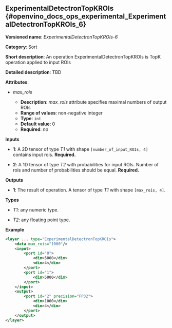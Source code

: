 ## ExperimentalDetectronTopKROIs <a name="ExperimentalDetectronTopKROIs"></a> {#openvino_docs_ops_experimental_ExperimentalDetectronTopKROIs_6}

**Versioned name**: *ExperimentalDetectronTopKROIs-6*

**Category**: Sort

**Short description**: An operation ExperimentalDetectronTopKROIs is TopK operation applied to input ROIs

**Detailed description**: TBD

**Attributes**:

* *max_rois*

    * **Description**: *max_rois* attribute specifies maximal numbers of output ROIs
    * **Range of values**: non-negative integer
    * **Type**: `int`
    * **Default value**: 0
    * **Required**: *no*

**Inputs**

* **1**: A 2D tensor of type *T1* with shape `[number_of_input_ROIs, 4]` contains input rois. **Required.**

* **2**: A 1D tensor of type *T2* with probabilities for input ROIs. Number of rois and number of probabilities should be equal. **Required.**

**Outputs**

* **1**: The result of operation. A tensor of type *T1* with shape `[max_rois, 4]`.

**Types**

* *T1*: any numeric type.

* *T2*: any floating point type.

**Example**

```xml
<layer ... type="ExperimentalDetectronTopKROIs">
    <data max_rois="1000"/>
    <input>
        <port id="0">
            <dim>5000</dim>
            <dim>4</dim>
        </port>
        <port id="1">
            <dim>5000</dim>
        </port>
    </input>
    <output>
        <port id="2" precision="FP32">
            <dim>1000</dim>
            <dim>4</dim>
        </port>
    </output>
</layer>
```
